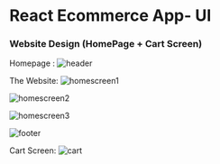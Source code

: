 # React Ecommerce App- UI

### Website Design (HomePage + Cart Screen)

Homepage :
![header](https://user-images.githubusercontent.com/72359805/221905681-8f566e0b-2748-4fec-897d-54c8f3c16426.PNG)

The Website:
![homescreen1](https://user-images.githubusercontent.com/72359805/221905765-2f1986a5-1480-4fff-976d-4bc303af440f.PNG)

![homescreen2](https://user-images.githubusercontent.com/72359805/221905792-86f1ce21-4620-4188-841d-b82328e94d9f.PNG)

![homescreen3](https://user-images.githubusercontent.com/72359805/221905802-c66d9997-6dea-4785-baad-b9b8b910eea6.PNG)

![footer](https://user-images.githubusercontent.com/72359805/221905822-f3509d1f-643a-4d96-81b8-e50fe8248fa7.PNG)

Cart Screen:
![cart](https://user-images.githubusercontent.com/72359805/221905858-833e2e2c-13da-4f1f-bb68-756555d568a4.PNG)
